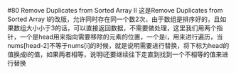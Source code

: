 #80 Remove Duplicates from Sorted Array II
这是Remove Duplicates from Sorted Array I的改版，允许同时存在同一个数2次，由于数组是排序好的，且如果数组大小小于3的话，可以直接返回数据，不需要做处理，这里我们用两个指针，一个是head用来指向需要移除的元素的位置，一个是i，用来进行遍历，当nums[head-2]不等于nums[i]的时候，就是说明需要进行替换，将下标为head的值换成i的值，如果两者相等，说明i还要继续往下走直到找到一个不相等的值来进行替换



